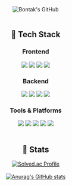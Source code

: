 <div class="header" align="center">
      <img src="https://capsule-render.vercel.app/api?type=transparent&fontColor=F6D57F&text=Bontak's%20GitHub%20&height=150&fontSize=60&descAlignY=75&descAlign=60" alt="Bontak's GitHub">
</div>

<div align="center">
  <!--Body-->
  
  <br/>
  
  ## 🧱 Tech Stack
  ### Frontend
  <img src="https://img.shields.io/badge/HTML-E34F26?style=flat-square&logo=html5&logoColor=white"/>
  <img src="https://img.shields.io/badge/CSS-663399?style=flat-square&logo=css&logoColor=white"/>
  <img src="https://img.shields.io/badge/JavaScript-F7DF1E?style=flat-square&logo=javascript&logoColor=202329"/>
  <img src="https://img.shields.io/badge/jQuery-0769AD?style=flat-square&logo=jquery&logoColor=white"/>
  <br/>
  
  ### Backend
  <img src="https://img.shields.io/badge/Java-F44336?style=flat-square&logo=Java&logoColor=white"/>
  <img src="https://img.shields.io/badge/Spring-6DB33F?style=flat-square&logo=spring&logoColor=white"/>
  <img src="https://img.shields.io/badge/Spring Boot-6DB33F?style=flat-square&logo=springboot&logoColor=white"/>
  <img src="https://img.shields.io/badge/MySQL-4479A1?style=flat-square&logo=mysql&logoColor=white"/>
  <br/>
  
  ### Tools & Platforms
  <img src="https://img.shields.io/badge/IntelliJ-000000?style=flat-square&logo=intellijidea&logoColor=white"/>
  <img src="https://img.shields.io/badge/Git-F05032?style=flat-square&logo=git&logoColor=white"/>
  <img src="https://img.shields.io/badge/Slack-4A154B?style=flat-square&logo=slack&logoColor=white"/>
  <img src="https://img.shields.io/badge/Notion-000000?style=flat-square&logo=notion&logoColor=white"/>
  <img src="https://img.shields.io/badge/Velog-20C997?style=flat-square&logo=velog&logoColor=white"/>
  <br/>
  <br/>
  
  ## 🤔 Stats
  [![Solved.ac Profile](http://mazassumnida.wtf/api/generate_badge?boj=kbt828)](https://solved.ac/kbt828)
  <br/>
  <br/>
  [![Anurag's GitHub stats](https://github-readme-stats.vercel.app/api?username=kbt82883&show_icons=true&theme=dark)](https://github.com/anuraghazra/github-readme-stats)
</div>

<!--
**Jiyu-Kim/Jiyu-Kim** is a ✨ _special_ ✨ repository because its `README.md` (this file) appears on your GitHub profile.

Here are some ideas to get you started:
- Hi there 👋
- 🔭 I’m currently working on ...
- 🌱 I’m currently learning ...
- 👯 I’m looking to collaborate on ...
- 🤔 I’m looking for help with ...
- 💬 Ask me about ...
- 📫 How to reach me: ...
- 😄 Pronouns: ...
- ⚡ Fun fact: ...
-->
